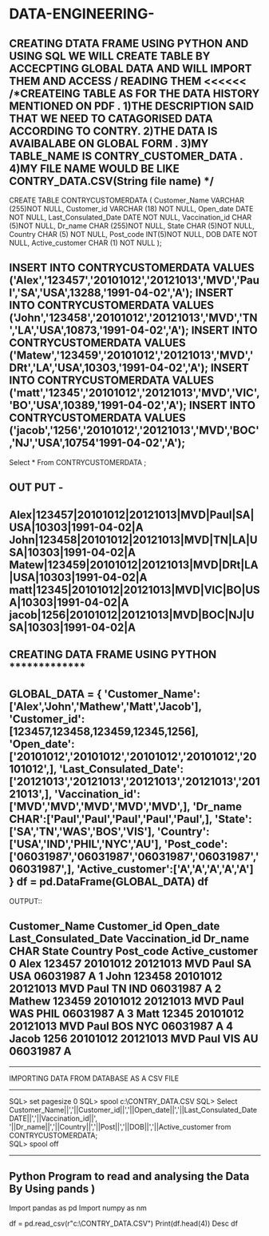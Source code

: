 # DATA-ENGINEERING-
CREATING DTATA FRAME USING PYTHON AND USING  SQL WE WILL CREATE TABLE BY ACCECPTING GLOBAL DATA AND WILL IMPORT THEM AND ACCESS / READING THEM &lt;&lt;&lt;&lt;&lt;&lt;
/*CREATEING TABLE AS FOR THE DATA HISTORY MENTIONED ON PDF .
1)THE DESCRIPTION SAID THAT WE NEED TO CATAGORISED DATA ACCORDING TO CONTRY.
2)THE DATA IS AVAIBALABE ON GLOBAL FORM .
3)MY TABLE_NAME IS CONTRY_CUSTOMER_DATA .
4)MY FILE NAME WOULD BE LIKE CONTRY_DATA.CSV(String file name)   */
----------------------------------------
CREATE TABLE CONTRYCUSTOMERDATA 
(
     Customer_Name VARCHAR (255)NOT NULL,
     Customer_id VARCHAR (18) NOT NULL,
     Open_date DATE NOT NULL,
     Last_Consulated_Date DATE NOT NULL,
     Vaccination_id CHAR (5)NOT NULL,
     Dr_name CHAR (255)NOT NULL,
     State CHAR (5)NOT NULL,
     Country CHAR (5) NOT NULL,
     Post_code INT(5)NOT NULL,
     DOB DATE NOT NULL,
     Active_customer CHAR (1) NOT NULL
);

INSERT INTO CONTRYCUSTOMERDATA VALUES ('Alex','123457','20101012','20121013','MVD','Paul','SA','USA',13288,'1991-04-02','A');
INSERT INTO CONTRYCUSTOMERDATA VALUES ('John','123458','20101012','20121013','MVD','TN','LA','USA',10873,'1991-04-02','A');
INSERT INTO CONTRYCUSTOMERDATA VALUES ('Matew','123459','20101012','20121013','MVD','DRt','LA','USA',10303,'1991-04-02','A');
INSERT INTO CONTRYCUSTOMERDATA VALUES ('matt','12345','20101012','20121013','MVD','VIC','BO','USA',10389,'1991-04-02','A');
INSERT INTO CONTRYCUSTOMERDATA VALUES ('jacob','1256','20101012','20121013','MVD','BOC','NJ','USA',10754'1991-04-02','A');
-----------------------------------------
Select * From CONTRYCUSTOMERDATA ;

OUT PUT -
-------------------------------------------
Alex|123457|20101012|20121013|MVD|Paul|SA|USA|10303|1991-04-02|A
John|123458|20101012|20121013|MVD|TN|LA|USA|10303|1991-04-02|A
Matew|123459|20101012|20121013|MVD|DRt|LA|USA|10303|1991-04-02|A
matt|12345|20101012|20121013|MVD|VIC|BO|USA|10303|1991-04-02|A
jacob|1256|20101012|20121013|MVD|BOC|NJ|USA|10303|1991-04-02|A
-------------------------------------------
CREATING DATA FRAME USING PYTHON *************
------------------------------------
GLOBAL_DATA = {
     'Customer_Name':['Alex','John','Mathew','Matt','Jacob'],
     'Customer_id':[123457,123458,123459,12345,1256],
     'Open_date':['20101012','20101012','20101012','20101012','20101012',], 
     'Last_Consulated_Date':['20121013','20121013','20121013','20121013','20121013',], 
     'Vaccination_id':['MVD','MVD','MVD','MVD','MVD',], 
     'Dr_name CHAR':['Paul','Paul','Paul','Paul','Paul',],
     'State':['SA','TN','WAS','BOS','VIS'],
     'Country':['USA','IND','PHIL','NYC','AU'],
     'Post_code':['06031987','06031987','06031987','06031987','06031987',],
     'Active_customer':['A','A','A','A','A'] 
}
df = pd.DataFrame(GLOBAL_DATA)
df
-----
OUTPUT::

Customer_Name	Customer_id	Open_date	Last_Consulated_Date	Vaccination_id	Dr_name CHAR	State	Country	Post_code	Active_customer
0	Alex	123457	20101012	20121013	MVD	Paul	SA	USA	06031987	A
1	John	123458	20101012	20121013	MVD	Paul	TN	IND	06031987	A
2	Mathew	123459	20101012	20121013	MVD	Paul	WAS	PHIL	06031987	A
3	Matt	12345	20101012	20121013	MVD	Paul	BOS	NYC	06031987	A
4	Jacob	1256	20101012	20121013	MVD	Paul	VIS	AU	06031987	A
------------------

**********************************************************
IMPORTING DATA FROM DATABASE AS A CSV FILE 
**********************************************************
SQL> set pagesize 0
SQL> spool c:\CONTRY_DATA.CSV
SQL> Select Customer_Name||','||Customer_id||','||Open_date||','||Last_Consulated_Date DATE||','||Vaccination_id||',
'||Dr_name||','||Country||','||Post||','||DOB||','||Active_customer from CONTRYCUSTOMERDATA;  
SQL> spool off
***********************************************************
Python Program to read and analysing the Data By Using pands )
------------------------------------------------------------

Import pandas as pd
Import numpy as nm

df = pd.read_csv(r"c:\CONTRY_DATA.CSV")
Print(df.head(4))
Desc df
 

